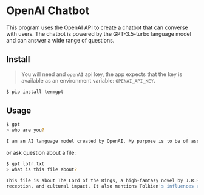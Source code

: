 # OpenAI Chatbot

This program uses the OpenAI API to create a chatbot that can converse with users. The chatbot is powered by the GPT-3.5-turbo language model and can answer a wide range of questions.


## Install
> You will need and `openAI` api key, the app expects that the key is available as an environment variable: `OPENAI_API_KEY`.

```bash
$ pip install termgpt
```

## Usage

```bash
$ gpt 
> who are you?

I am an AI language model created by OpenAI. My purpose is to be of assistance and respond to your queries to the best of my abilities.
```

or ask question about a file:

```bash
$ gpt lotr.txt
> what is this file about?

This file is about The Lord of the Rings, a high-fantasy novel by J.R.R. Tolkien. It describes the plot, characters, and setting of the book, as well as its publication history, critical 
reception, and cultural impact. It also mentions Tolkien's influences and the numerous adaptations and derivative works that the novel has inspired.
```
